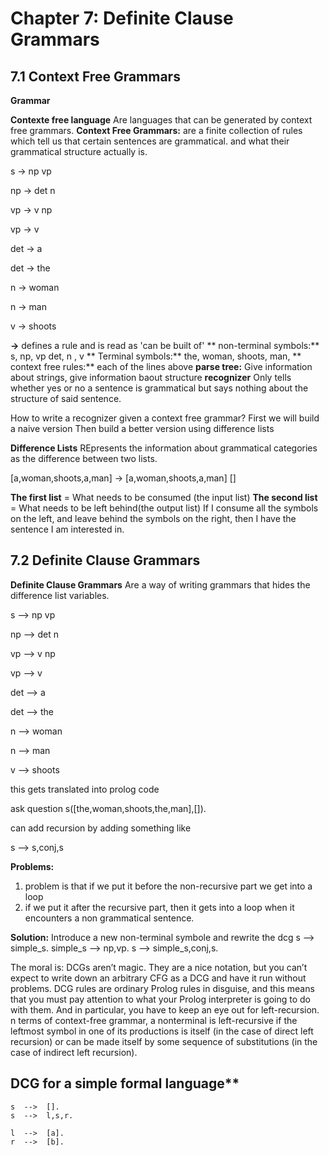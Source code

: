 # Chapter 7: Definite Clause Grammars

## 7.1 Context Free Grammars

**Grammar**

**Contexte free language** Are languages that can be generated by context free grammars.
**Context Free Grammars:** are a finite collection of rules which tell us that certain sentences are grammatical. and what their grammatical structure actually is.

s  ->  np  vp

np  ->  det  n

vp  ->  v  np

vp  ->  v

det  -> a

det  -> the

n  -> woman

n  -> man

v  -> shoots

**->** defines a rule  and is read as 'can be built of'
** non-terminal symbols:** s, np, vp det, n , v
** Terminal symbols:** the, woman, shoots, man, 
** context free rules:** each of the lines above
**parse tree:** Give information about strings, give information baout structure
**recognizer** Only tells whether yes or no a sentence is grammatical but says nothing about the structure of said sentence.

How to write a recognizer given a context free grammar?
First we will build a naive version
Then build a better version using difference lists


**Difference Lists** REpresents the information about grammatical categories as the difference between two lists.

[a,woman,shoots,a,man] -> [a,woman,shoots,a,man] []

**The first list** = What needs to be consumed (the input list)
**The second list** = What needs to be left behind(the output list)
If I consume all the symbols on the left, and leave behind the symbols on the right, then I have the sentence I am interested in.


## 7.2 Definite Clause Grammars

**Definite Clause Grammars** Are a way of writing grammars that hides the difference list variables.

s  -->  np  vp

np  -->  det  n

vp  -->  v  np

vp  -->  v

det  --> a

det --> the

n  --> woman

n  --> man

v  --> shoots


this gets translated into prolog code

ask question 
s([the,woman,shoots,the,man],[]).

can add recursion by adding something like

s --> s,conj,s 

**Problems:**
1. problem is that if we put it before the non-recursive part we get into a loop
2. if we put it after the recursive part, then it gets into a loop when it encounters a non grammatical sentence.

**Solution:**
Introduce a new non-terminal symbole and rewrite the dcg
   s  -->  simple_s.
   simple_s  -->  np,vp.
   s  -->  simple_s,conj,s.

The moral is: DCGs aren’t magic. They are a nice notation, but you can’t expect to write down an arbitrary CFG as a DCG and have it run without problems. DCG rules are ordinary Prolog rules in disguise, and this means that you must pay attention to what your Prolog interpreter is going to do with them. And in particular, you have to keep an eye out for left-recursion.
n terms of context-free grammar, a nonterminal is left-recursive if the leftmost symbol in one of its productions is itself (in the case of direct left recursion) or can be made itself by some sequence of substitutions (in the case of indirect left recursion).


## DCG for a simple formal language**

```
s  -->  [].
s  -->  l,s,r.

l  -->  [a].
r  -->  [b].
```